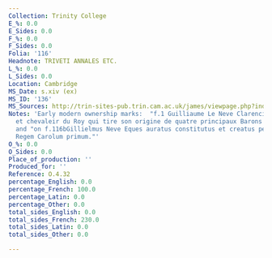 ```yaml
---
Collection: Trinity College
E_%: 0.0
E_Sides: 0.0
F_%: 0.0
F_Sides: 0.0
Folia: '116'
Headnote: TRIVETI ANNALES ETC.
L_%: 0.0
L_Sides: 0.0
Location: Cambridge
MS_Date: s.xiv (ex)
MS_ID: '136'
MS_Sources: http://trin-sites-pub.trin.cam.ac.uk/james/viewpage.php?index=786
Notes: 'Early modern ownership marks:  "f.1 Guilliaume Le Neve Clarencieux Roy d''Armes
  et chevaleir du Roy qui tire son origine de quatre principaux Barons de Flandres"
  and "on f.116bGillielmus Neve Eques auratus constitutus et creatus per honoratiss.
  Regem Carolum primum."'
O_%: 0.0
O_Sides: 0.0
Place_of_production: ''
Produced_for: ''
Reference: O.4.32
percentage_English: 0.0
percentage_French: 100.0
percentage_Latin: 0.0
percentage_Other: 0.0
total_sides_English: 0.0
total_sides_French: 230.0
total_sides_Latin: 0.0
total_sides_Other: 0.0

---
```

